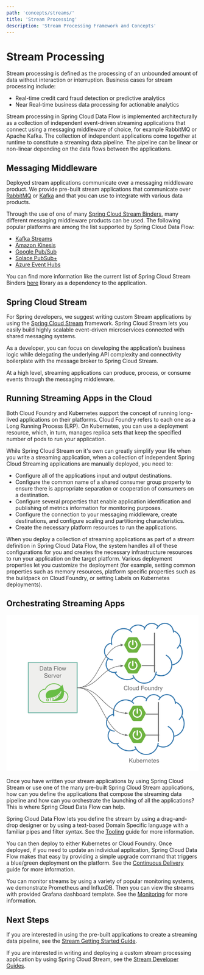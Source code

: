 ```yaml
---
path: 'concepts/streams/'
title: 'Stream Processing'
description: 'Stream Processing Framework and Concepts'
---
```


# Stream Processing

Stream processing is defined as the processing of an unbounded amount of data without interaction or interruption.
Business cases for stream processing include:

- Real-time credit card fraud detection or predictive analytics
- Near Real-time business data processing for actionable analytics

Stream processing in Spring Cloud Data Flow is implemented architecturally as a collection of independent event-driven streaming applications that connect using a messaging middleware of choice, for example RabbitMQ or Apache Kafka.
The collection of independent applications come together at runtime to constitute a streaming data pipeline.
The pipeline can be linear or non-linear depending on the data flows between the applications.

## Messaging Middleware

Deployed stream applications communicate over a messaging middleware product.
We provide pre-built stream applications that communicate over [RabbitMQ](https://www.rabbitmq.com) or
[Kafka](https://kafka.apache.org) and that you can use to integrate with various data products.

Through the use of one of many [Spring Cloud Stream Binders](https://cloud.spring.io/spring-cloud-stream/#binder-implementations),
many different messaging middleware products can be used. The following popular platforms are among the list supported by Spring Cloud Data Flow:

- [Kafka Streams](https://kafka.apache.org/documentation/streams/)
- [Amazon Kinesis](https://aws.amazon.com/kinesis/)
- [Google Pub/Sub](https://cloud.google.com/pubsub/docs/)
- [Solace PubSub+](https://solace.com/software/)
- [Azure Event Hubs](https://azure.microsoft.com/en-us/services/event-hubs/)

You can find more information like the current list of Spring Cloud Stream Binders [here](https://cloud.spring.io/spring-cloud-stream/#binder-implementations) library as a dependency to the application.

## Spring Cloud Stream

For Spring developers, we suggest writing custom Stream applications by using the [Spring Cloud Stream](https://spring.io/projects/spring-cloud-stream) framework. Spring Cloud Stream lets you easily build highly scalable event-driven microservices connected with shared messaging systems.

As a developer, you can focus on developing the application’s business logic while delegating the underlying API complexity and connectivity boilerplate with the message broker to Spring Cloud Stream.

At a high level, streaming applications can produce, process, or consume events through the messaging middleware.

## Running Streaming Apps in the Cloud

Both Cloud Foundry and Kubernetes support the concept of running long-lived applications on their platforms.
Cloud Foundry refers to each one as a Long Running Process (LRP). On Kubernetes, you can use a deployment resource, which, in turn, manages replica sets that keep the specified number of pods to run your application.

While Spring Cloud Stream on it's own can greatly simplify your life when you write a streaming application, when a collection of independent Spring Cloud Streaming applications are manually deployed, you need to:

- Configure all of the applications input and output destinations.
- Configure the common name of a shared consumer group property to ensure there is appropriate separation or cooperation of consumers on a destination.
- Configure several properties that enable application identification and publishing of metrics information for monitoring purposes.
- Configure the connection to your messaging middleware, create destinations, and configure scaling and partitioning characteristics.
- Create the necessary platform resources to run the applications.

When you deploy a collection of streaming applications as part of a stream definition in Spring Cloud Data Flow, the system handles all of these configurations for you and creates the necessary infrastructure resources to run your application on the target platform.
Various deployment properties let you customize the deployment (for example, setting common properties such as memory resources, platform specific properties such as the buildpack on Cloud Foundry, or setting Labels on Kubernetes deployments).

## Orchestrating Streaming Apps

![Data Flow Stream Orchestration](images/SCDF-stream-orchestration.png)

Once you have written your stream applications by using Spring Cloud Stream or use one of the many pre-built Spring Cloud Stream applications, how can you define the applications that compose the streaming data pipeline and how can you orchestrate the launching of all the applications?
This is where Spring Cloud Data Flow can help.

Spring Cloud Data Flow lets you define the stream by using a drag-and-drop designer or by using a text-based Domain Specific language with a familiar pipes and filter syntax.
See the [Tooling](%currentPath%/concepts/tooling/) guide for more information.

You can then deploy to either Kubernetes or Cloud Foundry.
Once deployed, if you need to update an individual application, Spring Cloud Data Flow makes that easy by providing a simple upgrade command that triggers a blue/green deployment on the platform. See the [Continuous Delivery](%currentPath%/stream-developer-guides/continuous-delivery/) guide for more information.

You can monitor streams by using a variety of popular monitoring systems, we demonstrate Prometheus and InfluxDB. Then you can view the streams with provided Grafana dashboard template. See the [Monitoring](%currentPath%/feature-guides/streams/monitoring/) for more information.

## Next Steps

If you are interested in using the pre-built applications to create a streaming data pipeline,
see the [Stream Getting Started Guide](%currentPath%/stream-developer-guides/getting-started).

If you are interested in writing and deploying a custom stream processing application by using Spring Cloud Stream, see the [Stream Developer Guides](%currentPath%/stream-developer-guides/streams).
